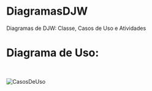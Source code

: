# DiagramasDJW
Diagramas de DJW: Classe, Casos de Uso e Atividades<br>

<h1>Diagrama de Uso:</h1><br>

![CasosDeUso](https://github.com/Nickolas-Garciaa/DiagramasDJW/assets/128262640/ff21eaab-6058-4e2e-9443-03a134e30d5f)
